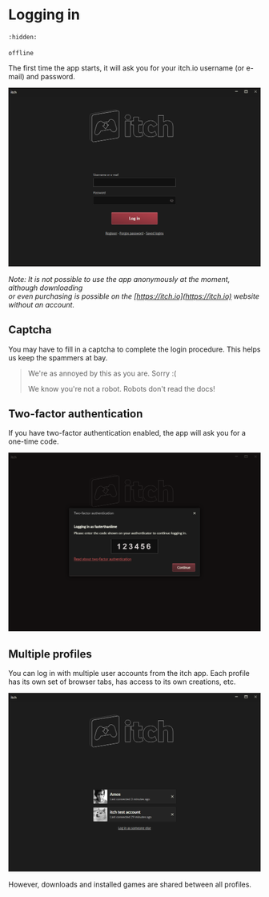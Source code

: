 # Logging in

```{toctree}
:hidden:

offline
```

The first time the app starts, it will ask you for your itch.io username \(or e-mail\) and password.

![](/assets/login.png)

_Note: It is not possible to use the app anonymously at the moment, although downloading  
or even purchasing is possible on the _[https://itch.io](https://itch.io)_ website without an account._

## Captcha

You may have to fill in a captcha to complete the login procedure. This helps us keep the spammers at bay.

> We're as annoyed by this as you are. Sorry :\(
>
> We know you're not a robot. Robots don't read the docs!

## Two-factor authentication

If you have two-factor authentication enabled, the app will ask you for a one-time code.

![](/assets/tfa.png)

## Multiple profiles

You can log in with multiple user accounts from the itch app. Each profile has its own set of browser tabs, has access to its own creations, etc.

![](/assets/multiprofile.png)

However, downloads and installed games are shared between all profiles.
